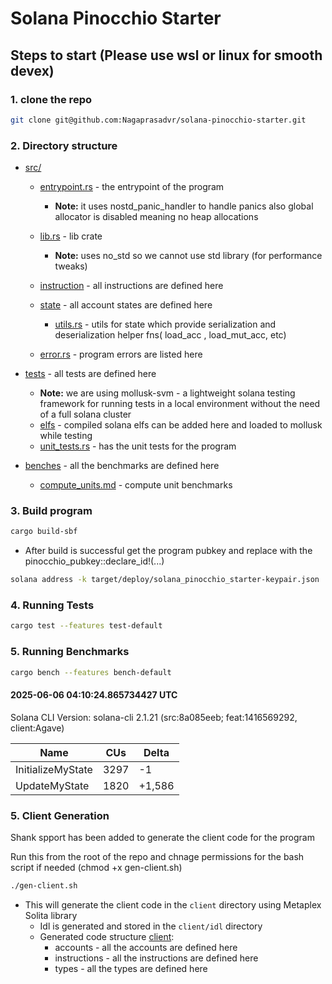 # Solana Pinocchio Starter

## Steps to start (Please use wsl or linux for smooth devex)

### 1. clone the repo

```bash
git clone git@github.com:Nagaprasadvr/solana-pinocchio-starter.git
```

### 2. Directory structure

- [src/](src/)

  - [entrypoint.rs](src/entrypoint.rs) - the entrypoint of the program

    - **Note:** it uses nostd_panic_handler to handle panics
      also global allocator is disabled meaning no heap allocations

  - [lib.rs](src/lib.rs) - lib crate

    - **Note:** uses no_std so we cannot use std library (for performance tweaks)

  - [instruction](src/instruction) - all instructions are defined here

  - [state](src/state/) - all account states are defined here

    - [utils.rs](src/state/utils.rs) - utils for state which provide serialization and deserialization helper fns( load_acc , load_mut_acc, etc)

  - [error.rs](program/src/error.rs) - program errors are listed here

- [tests](tests/) - all tests are defined here

  - **Note:** we are using mollusk-svm - a lightweight solana testing framework for running tests in a local environment without the need of a full solana cluster
  - [elfs](tests/elfs/) - compiled solana elfs can be added here and loaded to mollusk while testing
  - [unit_tests.rs](tests/unit_tests.rs) - has the unit tests for the program

- [benches](benches/) - all the benchmarks are defined here
  - [compute_units.md](benches/compute_units.md) - compute unit benchmarks

### 3. Build program

```bash
cargo build-sbf
```

- After build is successful get the program pubkey and replace with the pinocchio_pubkey::declare_id!(...)

```bash
solana address -k target/deploy/solana_pinocchio_starter-keypair.json
```

### 4. Running Tests

```bash
cargo test --features test-default
```

### 5. Running Benchmarks

```bash
cargo bench --features bench-default
```

#### 2025-06-06 04:10:24.865734427 UTC

Solana CLI Version: solana-cli 2.1.21 (src:8a085eeb; feat:1416569292, client:Agave)

| Name              | CUs  | Delta  |
| ----------------- | ---- | ------ |
| InitializeMyState | 3297 | -1     |
| UpdateMyState     | 1820 | +1,586 |

### 5. Client Generation

Shank spport has been added to generate the client code for the program

Run this from the root of the repo and chnage permissions for the bash script if needed (chmod +x gen-client.sh)

```bash
./gen-client.sh
```

- This will generate the client code in the `client` directory using Metaplex Solita library
  - Idl is generated and stored in the `client/idl` directory
  - Generated code structure [client](client/src/generated/):
    - accounts - all the accounts are defined here
    - instructions - all the instructions are defined here
    - types - all the types are defined here
